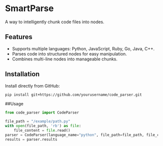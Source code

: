 # SmartParse

A way to intelligently chunk code files into nodes.

## Features
- Supports multiple languages: Python, JavaScript, Ruby, Go, Java, C++.
- Parses code into structured nodes for easy manipulation.
- Combines multi-line nodes into manageable chunks.

## Installation
Install directly from GitHub:
```bash
pip install git+https://github.com/yourusername/code_parser.git
```

##Usage
```python
from code_parser import CodeParser

file_path = "/example/path.py"
with open(file_path, 'rb') as file:
    file_content = file.read()
parser = CodeParser(language_name="python", file_path=file_path, file_content=file_content)
results = parser.results
```